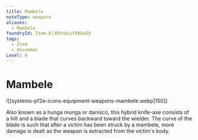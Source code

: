 ```yaml
---
title: Mambele
noteType: weapons
aliases:
  - Mambele
foundryId: Item.bl38YnAsiFPbUaEX
tags:
  - Item
  - Uncommon
Level: 0
---
```


# Mambele
![[systems-pf2e-icons-equipment-weapons-mambele.webp|150]]

Also known as a hunga munga or danisco, this hybrid knife-axe consists of a hilt and a blade that curves backward toward the wielder. The curve of the blade is such that after a victim has been struck by a mambele, more damage is dealt as the weapon is extracted from the victim's body.
